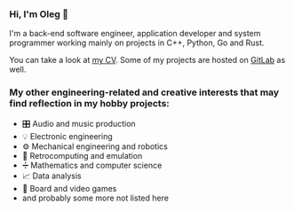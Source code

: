 ### Hi, I'm Oleg 👋

I'm a back-end software engineer, application developer and system programmer working mainly on projects in C++, Python, Go and Rust.

You can take a look at [my CV](https://github.com/oevseev/oevseev/raw/master/cv.pdf). Some of my projects are hosted on [GitLab](https://gitlab.com/oevseev) as well.

### My other engineering-related and creative interests that may find reflection in my hobby projects:

- 🎛 Audio and music production
- 💡 Electronic engineering
- ⚙️ Mechanical engineering and robotics
- 💾 Retrocomputing and emulation
- ➗ Mathematics and computer science
- 📈 Data analysis
- 👾 Board and video games
- and probably some more not listed here
